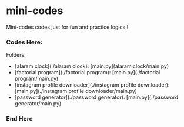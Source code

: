 # mini-codes
Mini-codes codes just for fun and practice logics !


### Codes Here:

Folders:
- [alaram clock](./alaram clock): [main.py](alaram clock/main.py)
- [factorial program](./factorial program): [main.py](./factorial program/main.py)
- [instagram profile downloader](./instagram profile downloader): [main.py](./instagram profile downloader/main.py)
- [password generator](./password generator): [main.py](./password generator/main.py)


### End Here
